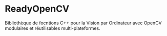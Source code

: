 # ReadyOpenCV
Bibliothèque de focntions C++ pour la Vision par Ordinateur avec OpenCV modulaires et réutilisables multi-plateformes.
